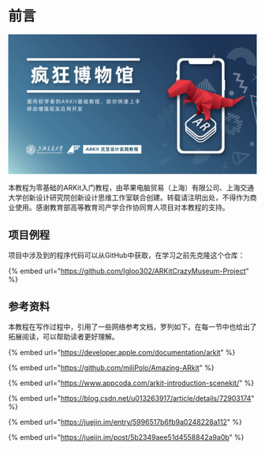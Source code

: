 # 前言

![](.gitbook/assets/hua-ban-3.png)

本教程为零基础的ARKit入门教程，由苹果电脑贸易（上海）有限公司、上海交通大学创新设计研究院创新设计思维工作室联合创建。转载请注明出处，不得作为商业使用。感谢教育部高等教育司产学合作协同育人项目对本教程的支持。

## 项目例程

项目中涉及到的程序代码可以从GitHub中获取，在学习之前先克隆这个仓库：

{% embed url="https://github.com/Igloo302/ARKitCrazyMuseum-Project" %}

## 参考资料

本教程在写作过程中，引用了一些网络参考文档，罗列如下。在每一节中也给出了拓展阅读，可以帮助读者更好理解。

{% embed url="https://developer.apple.com/documentation/arkit" %}

{% embed url="https://github.com/miliPolo/Amazing-ARkit" %}

{% embed url="https://www.appcoda.com/arkit-introduction-scenekit/" %}

{% embed url="https://blog.csdn.net/u013263917/article/details/72903174" %}

{% embed url="https://juejin.im/entry/5996517b6fb9a0248228a112" %}

{% embed url="https://juejin.im/post/5b2349aee51d4558842a9a0b" %}



